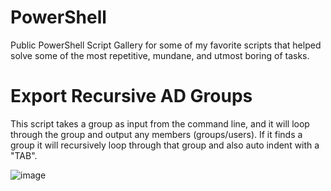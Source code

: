 # PowerShell
Public PowerShell Script Gallery for some of my favorite scripts that helped solve some of the most repetitive, mundane, and utmost boring of tasks.

# Export Recursive AD Groups
This script takes a group as input from the command line, and it will loop through the group and output any members (groups/users). If it finds a group it will recursively loop through that group and also auto indent with a "TAB".

![image](https://user-images.githubusercontent.com/6281748/131317495-11f346f1-9e94-49e1-937a-fe35e98eea11.png)
